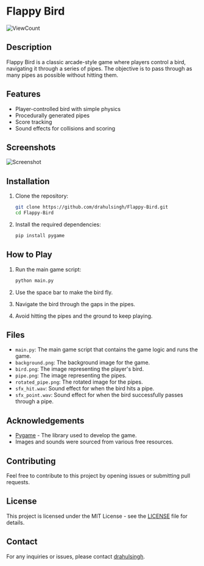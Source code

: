 # Flappy Bird

![ViewCount](https://views.whatilearened.today/views/github/drahulsingh/Flappy-Bird.svg)

## Description
Flappy Bird is a classic arcade-style game where players control a bird, navigating it through a series of pipes. The objective is to pass through as many pipes as possible without hitting them.

## Features
- Player-controlled bird with simple physics
- Procedurally generated pipes
- Score tracking
- Sound effects for collisions and scoring

## Screenshots
![Screenshot](screenshot.png)

## Installation
1. Clone the repository:
    ```sh
    git clone https://github.com/drahulsingh/Flappy-Bird.git
    cd Flappy-Bird
    ```

2. Install the required dependencies:
    ```sh
    pip install pygame
    ```

## How to Play
1. Run the main game script:
    ```sh
    python main.py
    ```

2. Use the space bar to make the bird fly.

3. Navigate the bird through the gaps in the pipes.

4. Avoid hitting the pipes and the ground to keep playing.

## Files
- `main.py`: The main game script that contains the game logic and runs the game.
- `background.png`: The background image for the game.
- `bird.png`: The image representing the player's bird.
- `pipe.png`: The image representing the pipes.
- `rotated_pipe.png`: The rotated image for the pipes.
- `sfx_hit.wav`: Sound effect for when the bird hits a pipe.
- `sfx_point.wav`: Sound effect for when the bird successfully passes through a pipe.

## Acknowledgements
- [Pygame](https://www.pygame.org/) - The library used to develop the game.
- Images and sounds were sourced from various free resources.

## Contributing
Feel free to contribute to this project by opening issues or submitting pull requests.

## License
This project is licensed under the MIT License - see the [LICENSE](LICENSE) file for details.

## Contact
For any inquiries or issues, please contact [drahulsingh](https://github.com/drahulsingh).

